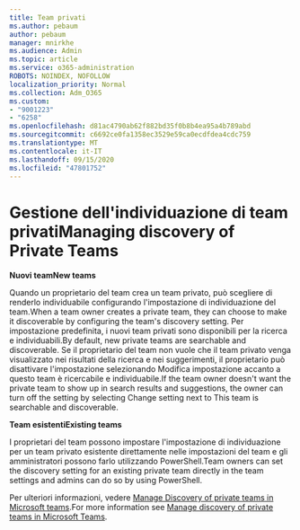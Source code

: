 ```yaml
---
title: Team privati
ms.author: pebaum
author: pebaum
manager: mnirkhe
ms.audience: Admin
ms.topic: article
ms.service: o365-administration
ROBOTS: NOINDEX, NOFOLLOW
localization_priority: Normal
ms.collection: Adm_O365
ms.custom:
- "9001223"
- "6258"
ms.openlocfilehash: d81ac4790ab62f882bd35f0b8b4ea95a4b789abd
ms.sourcegitcommit: c6692ce0fa1358ec3529e59ca0ecdfdea4cdc759
ms.translationtype: MT
ms.contentlocale: it-IT
ms.lasthandoff: 09/15/2020
ms.locfileid: "47801752"
---
```

# <a name="managing-discovery-of-private-teams"></a><span data-ttu-id="f4fa6-102">Gestione dell'individuazione di team privati</span><span class="sxs-lookup"><span data-stu-id="f4fa6-102">Managing discovery of Private Teams</span></span>

<span data-ttu-id="f4fa6-103">**Nuovi team**</span><span class="sxs-lookup"><span data-stu-id="f4fa6-103">**New teams**</span></span>

<span data-ttu-id="f4fa6-104">Quando un proprietario del team crea un team privato, può scegliere di renderlo individuabile configurando l'impostazione di individuazione del team.</span><span class="sxs-lookup"><span data-stu-id="f4fa6-104">When a team owner creates a private team, they can choose to make it discoverable by configuring the team's discovery setting.</span></span> <span data-ttu-id="f4fa6-105">Per impostazione predefinita, i nuovi team privati sono disponibili per la ricerca e individuabili.</span><span class="sxs-lookup"><span data-stu-id="f4fa6-105">By default, new private teams are searchable and discoverable.</span></span> <span data-ttu-id="f4fa6-106">Se il proprietario del team non vuole che il team privato venga visualizzato nei risultati della ricerca e nei suggerimenti, il proprietario può disattivare l'impostazione selezionando Modifica impostazione accanto a questo team è ricercabile e individuabile.</span><span class="sxs-lookup"><span data-stu-id="f4fa6-106">If the team owner doesn't want the private team to show up in search results and suggestions, the owner can turn off the setting by selecting Change setting next to This team is searchable and discoverable.</span></span>  

<span data-ttu-id="f4fa6-107">**Team esistenti**</span><span class="sxs-lookup"><span data-stu-id="f4fa6-107">**Existing teams**</span></span>

<span data-ttu-id="f4fa6-108">I proprietari del team possono impostare l'impostazione di individuazione per un team privato esistente direttamente nelle impostazioni del team e gli amministratori possono farlo utilizzando PowerShell.</span><span class="sxs-lookup"><span data-stu-id="f4fa6-108">Team owners can set the discovery setting for an existing private team directly in the team settings and admins can do so by using PowerShell.</span></span>  

<span data-ttu-id="f4fa6-109">Per ulteriori informazioni, vedere  [Manage Discovery of private teams in Microsoft teams](https://docs.microsoft.com/microsoftteams/manage-discovery-of-private-teams).</span><span class="sxs-lookup"><span data-stu-id="f4fa6-109">For more information see  [Manage discovery of private teams in Microsoft Teams](https://docs.microsoft.com/microsoftteams/manage-discovery-of-private-teams).</span></span>
